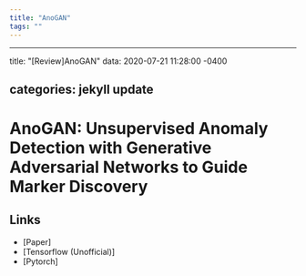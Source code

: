 ```yaml
---
title: "AnoGAN"
tags: ""
---
```


* * *

title: "[Review]AnoGAN"
data: 2020-07-21 11:28:00 -0400

## categories: jekyll update

# AnoGAN: Unsupervised Anomaly Detection with Generative Adversarial Networks to Guide Marker Discovery

## Links

-   [Paper]
-   [Tensorflow (Unofficial)]
-   [Pytorch]
